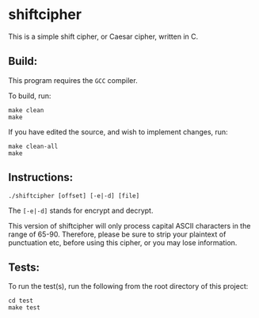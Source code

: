 # shiftcipher

This is a simple shift cipher, or Caesar cipher, written in C.

## Build:

This program requires the `GCC` compiler.

To build, run:

	make clean
	make

If you have edited the source, and wish to implement changes, run:

	make clean-all
	make

## Instructions:

	./shiftcipher [offset] [-e|-d] [file]

The `[-e|-d]` stands for encrypt and decrypt.

This version of shiftcipher will only process capital ASCII characters
in the range of 65-90. Therefore, please be sure to strip your plaintext
of punctuation etc, before using this cipher, or you may lose information.

## Tests:

To run the test(s), run the following from the root directory
of this project:

    cd test
    make test

